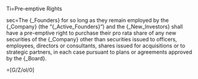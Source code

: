Ti=Pre-emptive Rights

sec=The {_Founders} for so long as they remain employed by the {_Company} (the “{_Active_Founders}”) and the {_New_Investors} shall have a pre-emptive right to purchase their pro rata share of any new securities of the {_Company} other than securities issued to officers, employees, directors or consultants, shares issued for acquisitions or to strategic partners, in each case pursuant to plans or agreements approved by the {_Board}. 

=[G/Z/ol/0]
